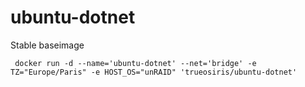 # ubuntu-dotnet

Stable baseimage

     docker run -d --name='ubuntu-dotnet' --net='bridge' -e TZ="Europe/Paris" -e HOST_OS="unRAID" 'trueosiris/ubuntu-dotnet'

